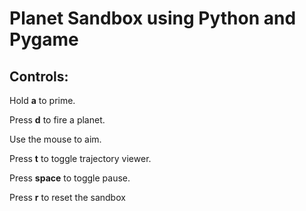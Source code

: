 # Planet Sandbox using Python and Pygame
## Controls:
Hold **a** to prime. 

Press **d** to fire a planet. 

Use the mouse to aim. 

Press **t** to toggle trajectory viewer. 

Press **space** to toggle pause. 

Press **r** to reset the sandbox
